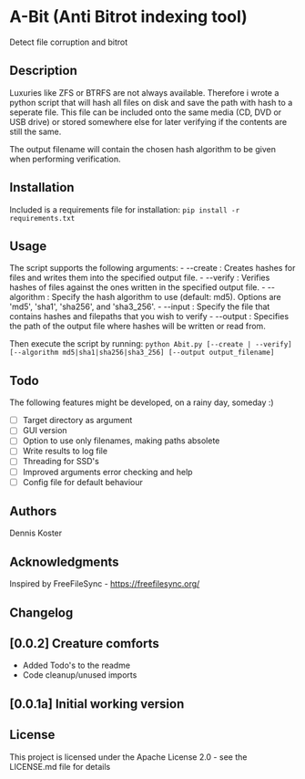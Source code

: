 # A-Bit (Anti Bitrot indexing tool)
Detect file corruption and bitrot

## Description
Luxuries like ZFS or BTRFS are not always available. Therefore i wrote a python script that will hash all files on disk and save the path with hash to a seperate file. This file can be included onto the same media (CD, DVD or USB drive) or stored somewhere else for later verifying if the contents are still the same. 

The output filename will contain the chosen hash algorithm to be given when performing verification.

## Installation
Included is a requirements file for installation: `pip install -r requirements.txt`

## Usage
The script supports the following arguments:
      - --create                : Creates hashes for files and writes them into the specified output file.
      - --verify                : Verifies hashes of files against the ones written in the specified output file.
      - --algorithm             : Specify the hash algorithm to use (default: md5). Options are 'md5', 'sha1', 'sha256', and 'sha3_256'.
      - --input                 : Specify the file that contains hashes and filepaths that you wish to verify
      - --output                : Specifies the path of the output file where hashes will be written or read from.

Then execute the script by running: `python Abit.py [--create | --verify] [--algorithm md5|sha1|sha256|sha3_256] [--output output_filename]`

## Todo
The following features might be developed, on a rainy day, someday :)
- [ ] Target directory as argument
- [ ] GUI version
- [ ] Option to use only filenames, making paths absolete 
- [ ] Write results to log file
- [ ] Threading for SSD's
- [ ] Improved arguments error checking and help
- [ ] Config file for default behaviour

## Authors
Dennis Koster 

## Acknowledgments
Inspired by FreeFileSync - https://freefilesync.org/

## Changelog

## [0.0.2] Creature comforts
- Added Todo's to the readme
- Code cleanup/unused imports

## [0.0.1a] Initial working version

## License
This project is licensed under the Apache License 2.0 - see the LICENSE.md file for details
